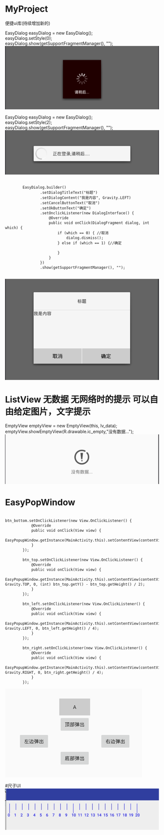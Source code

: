 # MyProject
便捷ui库(持续增加新的)  

EasyDialog easyDialog = new EasyDialog();  
easyDialog.setStyle(0);  
easyDialog.show(getSupportFragmentManager(), "");  
![image](https://github.com/yyfBlog/MyProject/blob/master/dialog_style_01.png)


EasyDialog easyDialog = new EasyDialog();  
easyDialog.setStyle(2);  
easyDialog.show(getSupportFragmentManager(), "");  
![image](https://github.com/yyfBlog/MyProject/blob/master/dialog_style_02.png)

<pre>
<code>
        EasyDialog.builder()
                .setDialogTitleText("标题")
                .setDialogContent("我是内容", Gravity.LEFT)
                .setCancelButtonText("取消")
                .setOkButtonText("确定")
                .setOnclickListener(new DialogInterface() {
                    @Override
                    public void onClick(DialogFragment dialog, int which) {
                        if (which == 0) { //取消
                            dialog.dismiss();
                        } else if (which == 1) {//确定

                        }
                    }
                })
                .show(getSupportFragmentManager(), "");	
</code>
</pre>
![image](https://github.com/yyfBlog/MyProject/blob/master/dialog_style_03.png)  

# ListView 无数据 无网络时的提示 可以自由给定图片，文字提示
EmptyView emptyView = new EmptyView(this, lv_data);  
emptyView.showEmptyView(R.drawable.ic_empty,"没有数据...");
![image](https://github.com/yyfBlog/MyProject/blob/master/empty.png)  

# EasyPopWindow 
<pre><code>
btn_bottom.setOnClickListener(new View.OnClickListener() {
            @Override
            public void onClick(View view) {
                EasyPopupWindow.getInstance(MainActivity.this).setContentView(contentView).build().show(view);
            }
        });

        btn_top.setOnClickListener(new View.OnClickListener() {
            @Override
            public void onClick(View view) {
                EasyPopupWindow.getInstance(MainActivity.this).setContentView(contentView).build().showAtLocation(btn_top, Gravity.TOP, 0, (int) btn_top.getY() - btn_top.getHeight() / 2);
            }
        });

        btn_left.setOnClickListener(new View.OnClickListener() {
            @Override
            public void onClick(View view) {
                EasyPopupWindow.getInstance(MainActivity.this).setContentView(contentView).build().showAtLocation(btn_left, Gravity.LEFT, 0, btn_left.getHeight() / 4);
            }
        });

        btn_right.setOnClickListener(new View.OnClickListener() {
            @Override
            public void onClick(View view) {
                EasyPopupWindow.getInstance(MainActivity.this).setContentView(contentView).build().showAtLocation(btn_right, Gravity.RIGHT, 0, btn_right.getHeight() / 4);
            }
        });
</code></pre>  
![image](https://github.com/yyfBlog/MyProject/blob/master/png/pop_1.png)

#尺子UI
![image](https://github.com/yyfBlog/MyProject/blob/master/png/ruler.png)
<pre><code>
    <com.yf.easyui.widgets.RulerView
        android:layout_width="match_parent"
        android:layout_height="wrap_content" />   
</code></pre>
 
